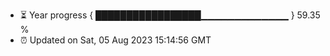 - ⏳ Year progress { █████████████████▁▁▁▁▁▁▁▁▁▁▁▁▁ } 59.35 %
- ⏰ Updated on Sat, 05 Aug 2023 15:14:56 GMT

